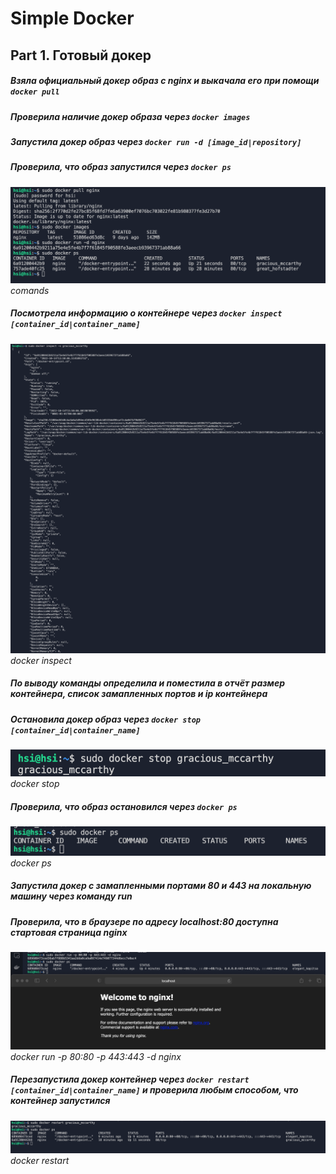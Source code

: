 # Simple Docker

## Part 1. Готовый докер

##### Взяла официальный докер образ с **nginx** и выкачала его при помощи `docker pull`
##### Проверила наличие докер образа через `docker images`
##### Запустила докер образ через `docker run -d [image_id|repository]`
##### Проверила, что образ запустился через `docker ps`
![comands](screen/1.png)<br>*comands*<br>


##### Посмотрела информацию о контейнере через `docker inspect [container_id|container_name]`
![docker inspect](screen/1.1.png)<br>*docker inspect*<br>

##### По выводу команды определила и поместила в отчёт размер контейнера, список замапленных портов и ip контейнера

##### Остановила докер образ через `docker stop [container_id|container_name]`
![docker stop](screen/1.2.png)<br>*docker stop*<br>

##### Проверила, что образ остановился через `docker ps`
![docker ps](screen/1.3.png)<br>*docker ps*<br>

##### Запустила докер с замапленными портами 80 и 443 на локальную машину через команду *run*
##### Проверила, что в браузере по адресу *localhost:80* доступна стартовая страница **nginx**
![docker run -p 80:80 -p 443:443 -d nginx](screen/1.4.png)<br>*docker run -p 80:80 -p 443:443 -d nginx*<br>

##### Перезапустила докер контейнер через `docker restart [container_id|container_name]` и проверила любым способом, что контейнер запустился
![docker restart](screen/1.5.png)<br>*docker restart*<br>